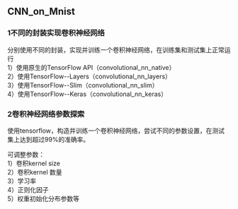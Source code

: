 ﻿## CNN_on_Mnist   


### 1不同的封装实现卷积神经网络   
分别使用不同的封装，实现并训练一个卷积神经网络，在训练集和测试集上正常运行  
1）使用原生的TensorFlow API（convolutional_nn_native）  
2）使用TensorFlow--Layers（convolutional_nn_layers）   
3）使用TensorFlow--Slim（convolutional_nn_slim）   
4）使用TensorFlow--Keras（convolutional_nn_keras）  


### 2卷积神经网络参数探索      

使用tensorflow，构造并训练一个卷积神经网络，尝试不同的参数设置，在测试集上达到超过99%的准确率。

可调整参数：   
1）卷积kernel size  
2）卷积kernel 数量    
3）学习率    
4）正则化因子    
5）权重初始化分布参数等